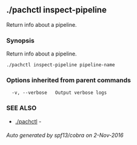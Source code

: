 ## ./pachctl inspect-pipeline

Return info about a pipeline.

### Synopsis


Return info about a pipeline.

```
./pachctl inspect-pipeline pipeline-name
```

### Options inherited from parent commands

```
  -v, --verbose   Output verbose logs
```

### SEE ALSO
* [./pachctl](./pachctl.md)	 - 

###### Auto generated by spf13/cobra on 2-Nov-2016
